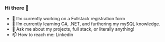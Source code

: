 ### Hi there 👋

- 🔭 I’m currently working on a Fullstack registration form
- 🌱 I’m currently learning C#, .NET, and furthering my mySQL knowledge.
- 💬 Ask me about my projects, full stack, or literally anything!
- 📫 How to reach me: Linkedin
